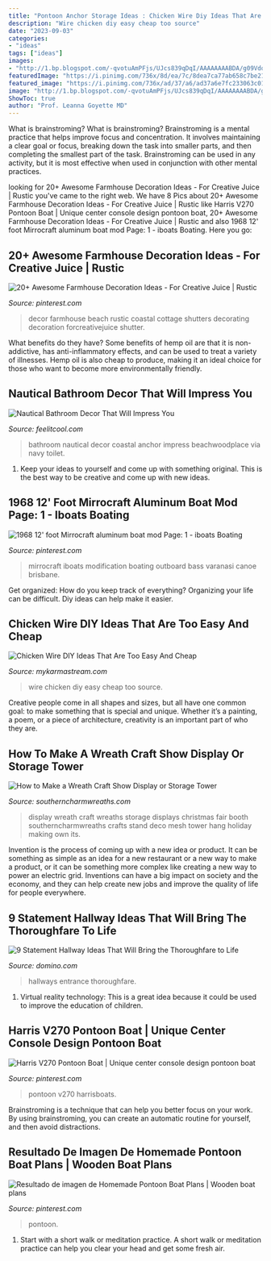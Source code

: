 ```yaml
---
title: "Pontoon Anchor Storage Ideas : Chicken Wire Diy Ideas That Are Too Easy And Cheap"
description: "Wire chicken diy easy cheap too source"
date: "2023-09-03"
categories:
- "ideas"
tags: ["ideas"]
images:
- "http://1.bp.blogspot.com/-qvotuAmPFjs/UJcs839qDqI/AAAAAAAABDA/g09VdqfnpYc/s1600/wreath-display-ideas-2.jpg"
featuredImage: "https://i.pinimg.com/736x/8d/ea/7c/8dea7ca77ab658c7be217e81ccbc10d3.jpg"
featured_image: "https://i.pinimg.com/736x/ad/37/a6/ad37a6e7fc233063c017b9e8ab3d5867.jpg"
image: "http://1.bp.blogspot.com/-qvotuAmPFjs/UJcs839qDqI/AAAAAAAABDA/g09VdqfnpYc/s1600/wreath-display-ideas-2.jpg"
ShowToc: true
author: "Prof. Leanna Goyette MD"
---
```



What is brainstroming?
What is brainstroming? Brainstroming is a mental practice that helps improve focus and concentration. It involves maintaining a clear goal or focus, breaking down the task into smaller parts, and then completing the smallest part of the task. Brainstroming can be used in any activity, but it is most effective when used in conjunction with other mental practices.

	

		
looking for 20+ Awesome Farmhouse Decoration Ideas - For Creative Juice | Rustic you've came to the right web. We have 8 Pics about 20+ Awesome Farmhouse Decoration Ideas - For Creative Juice | Rustic like Harris V270 Pontoon Boat | Unique center console design pontoon boat, 20+ Awesome Farmhouse Decoration Ideas - For Creative Juice | Rustic and also 1968 12&#039; foot Mirrocraft aluminum boat mod Page: 1 - iboats Boating. Here you go:
		
    
## 20+ Awesome Farmhouse Decoration Ideas - For Creative Juice | Rustic

<img loading=lazy src="https://i.pinimg.com/originals/22/36/4d/22364d0723f58466d83c21cbd1a998e3.jpg" onerror="this.onerror=null;this.src='https://tse4.mm.bing.net/th?id=OIP.WtmOgtCOy1lwbGDlr5l-gQHaK6&amp;pid=15.1';" alt="20+ Awesome Farmhouse Decoration Ideas - For Creative Juice | Rustic">

_Source: pinterest.com_

>decor farmhouse beach rustic coastal cottage shutters decorating decoration forcreativejuice shutter. 

	

What benefits do they have?
Some benefits of hemp oil are that it is non-addictive, has anti-inflammatory effects, and can be used to treat a variety of illnesses. Hemp oil is also cheap to produce, making it an ideal choice for those who want to become more environmentally friendly.

    
## Nautical Bathroom Decor That Will Impress You

<img loading=lazy src="http://feelitcool.com/wp-content/uploads/2016/05/nautical-bathroom-decor16.jpg" onerror="this.onerror=null;this.src='https://tse3.mm.bing.net/th?id=OIP.cveJb7tBE62HC2l5SPY_iAHaLH&amp;pid=15.1';" alt="Nautical Bathroom Decor That Will Impress You">

_Source: feelitcool.com_

>bathroom nautical decor coastal anchor impress beachwoodplace via navy toilet. 

	

1. Keep your ideas to yourself and come up with something original. This is the best way to be creative and come up with new ideas.

    
## 1968 12&#039; Foot Mirrocraft Aluminum Boat Mod Page: 1 - Iboats Boating

<img loading=lazy src="https://i.pinimg.com/736x/ad/37/a6/ad37a6e7fc233063c017b9e8ab3d5867.jpg" onerror="this.onerror=null;this.src='https://tse4.mm.bing.net/th?id=OIP.1q3USaXSOuGaqjFD0qRCgQHaFj&amp;pid=15.1';" alt="1968 12&#039; foot Mirrocraft aluminum boat mod Page: 1 - iboats Boating">

_Source: pinterest.com_

>mirrocraft iboats modification boating outboard bass varanasi canoe brisbane. 

	

Get organized: How do you keep track of everything?
Organizing your life can be difficult. Diy ideas can help make it easier.

    
## Chicken Wire DIY Ideas That Are Too Easy And Cheap

<img loading=lazy src="https://mykarmastream.com/wp-content/uploads/2018/02/Chicken-Wire-diy-.jpg" onerror="this.onerror=null;this.src='https://tse4.mm.bing.net/th?id=OIP.qqmWcwRGOrWxQBwRBTLlVgHaLH&amp;pid=15.1';" alt="Chicken Wire DIY Ideas That Are Too Easy And Cheap">

_Source: mykarmastream.com_

>wire chicken diy easy cheap too source. 

	

Creative people come in all shapes and sizes, but all have one common goal: to make something that is special and unique. Whether it’s a painting, a poem, or a piece of architecture, creativity is an important part of who they are.

    
## How To Make A Wreath Craft Show Display Or Storage Tower

<img loading=lazy src="http://1.bp.blogspot.com/-qvotuAmPFjs/UJcs839qDqI/AAAAAAAABDA/g09VdqfnpYc/s1600/wreath-display-ideas-2.jpg" onerror="this.onerror=null;this.src='https://tse3.mm.bing.net/th?id=OIP.aeysVny3W9FFYUjDO3MRkQHaM3&amp;pid=15.1';" alt="How to Make a Wreath Craft Show Display or Storage Tower">

_Source: southerncharmwreaths.com_

>display wreath craft wreaths storage displays christmas fair booth southerncharmwreaths crafts stand deco mesh tower hang holiday making own its. 

	

Invention is the process of coming up with a new idea or product. It can be something as simple as an idea for a new restaurant or a new way to make a product, or it can be something more complex like creating a new way to power an electric grid. Inventions can have a big impact on society and the economy, and they can help create new jobs and improve the quality of life for people everywhere.

    
## 9 Statement Hallway Ideas That Will Bring The Thoroughfare To Life

<img loading=lazy src="https://img2.domino.com/dom/image/upload/w_auto,q_auto:best,c_limit/i/00-FEATURE-hallway-decorating-ideas-domino.jpg" onerror="this.onerror=null;this.src='https://tse3.mm.bing.net/th?id=OIP.2l1-jWhluXreitwvKXUEhgHaJ4&amp;pid=15.1';" alt="9 Statement Hallway Ideas That Will Bring the Thoroughfare to Life">

_Source: domino.com_

>hallways entrance thoroughfare. 

	

1. Virtual reality technology: This is a great idea because it could be used to improve the education of children.

    
## Harris V270 Pontoon Boat | Unique Center Console Design Pontoon Boat

<img loading=lazy src="https://i.pinimg.com/736x/70/d9/3b/70d93ba45a57780820f4d25d13205e47--toilets-pumps.jpg" onerror="this.onerror=null;this.src='https://tse4.mm.bing.net/th?id=OIP.BVqphJgiiBJjGCXrj0c_aAHaE6&amp;pid=15.1';" alt="Harris V270 Pontoon Boat | Unique center console design pontoon boat">

_Source: pinterest.com_

>pontoon v270 harrisboats. 

	

Brainstroming is a technique that can help you better focus on your work. By using brainstroming, you can create an automatic routine for yourself, and then avoid distractions.

    
## Resultado De Imagen De Homemade Pontoon Boat Plans | Wooden Boat Plans

<img loading=lazy src="https://i.pinimg.com/736x/8d/ea/7c/8dea7ca77ab658c7be217e81ccbc10d3.jpg" onerror="this.onerror=null;this.src='https://tse2.mm.bing.net/th?id=OIP.1QI4P1kjvoCQ9VtjRBBjqQAAAA&amp;pid=15.1';" alt="Resultado de imagen de Homemade Pontoon Boat Plans | Wooden boat plans">

_Source: pinterest.com_

>pontoon. 

	

1. Start with a short walk or meditation practice. A short walk or meditation practice can help you clear your head and get some fresh air.

